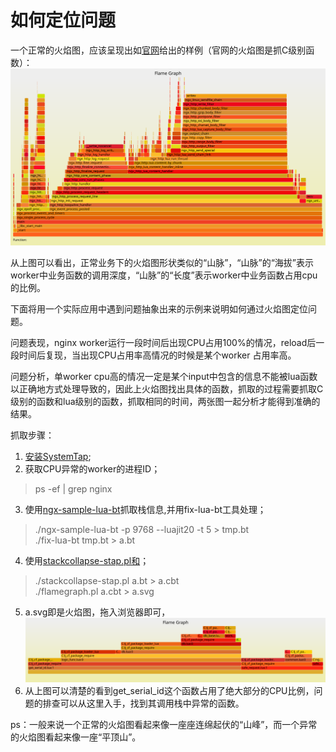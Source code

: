 # 如何定位问题

一个正常的火焰图，应该呈现出如[官网](http://openresty.org/download/user-flamegraph.svg)给出的样例（官网的火焰图是抓C级别函数）：
![正常](Flame-Graphic.svg)

从上图可以看出，正常业务下的火焰图形状类似的“山脉”，“山脉”的“海拔”表示worker中业务函数的调用深度，“山脉”的“长度”表示worker中业务函数占用cpu的比例。

下面将用一个实际应用中遇到问题抽象出来的示例来说明如何通过火焰图定位问题。

问题表现，nginx worker运行一段时间后出现CPU占用100%的情况，reload后一段时间后复现，当出现CPU占用率高情况的时候是某个worker 占用率高。

问题分析，单worker cpu高的情况一定是某个input中包含的信息不能被lua函数以正确地方式处理导致的，因此上火焰图找出具体的函数，抓取的过程需要抓取C级别的函数和lua级别的函数，抓取相同的时间，两张图一起分析才能得到准确的结果。

抓取步骤：

1. [安装SystemTap](install.md);
2. 获取CPU异常的worker的进程ID；
>ps -ef | grep nginx

3. 使用[ngx-sample-lua-bt](https://github.com/openresty/nginx-systemtap-toolkit)抓取栈信息,并用fix-lua-bt工具处理；
>./ngx-sample-lua-bt -p 9768 --luajit20 -t 5 > tmp.bt  
./fix-lua-bt tmp.bt > a.bt
4. 使用[stackcollapse-stap.pl和](https://github.com/brendangregg/FlameGraph)；
>./stackcollapse-stap.pl a.bt > a.cbt  
./flamegraph.pl a.cbt > a.svg
5. a.svg即是火焰图，拖入浏览器即可，
![problem](flame_graphic_problem.svg)
6. 从上图可以清楚的看到get_serial_id这个函数占用了绝大部分的CPU比例，问题的排查可以从这里入手，找到其调用栈中异常的函数。


ps：一般来说一个正常的火焰图看起来像一座座连绵起伏的“山峰”，而一个异常的火焰图看起来像一座“平顶山”。

